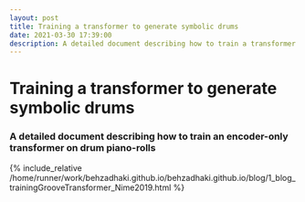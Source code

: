 ```yaml
---
layout: post
title: Training a transformer to generate symbolic drums
date: 2021-03-30 17:39:00
description: A detailed document describing how to train a transformer on drum piano-rolls
---
```


# Training a transformer to generate symbolic drums
### A detailed document describing how to train an encoder-only transformer on drum piano-rolls

{% include_relative /home/runner/work/behzadhaki.github.io/behzadhaki.github.io/blog/1_blog_trainingGrooveTransformer_Nime2019.html %}
